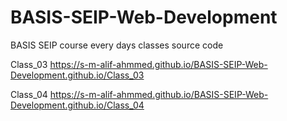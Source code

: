 # BASIS-SEIP-Web-Development
BASIS SEIP course every days classes source code

Class_03
https://s-m-alif-ahmmed.github.io/BASIS-SEIP-Web-Development.github.io/Class_03

Class_04
https://s-m-alif-ahmmed.github.io/BASIS-SEIP-Web-Development.github.io/Class_04
